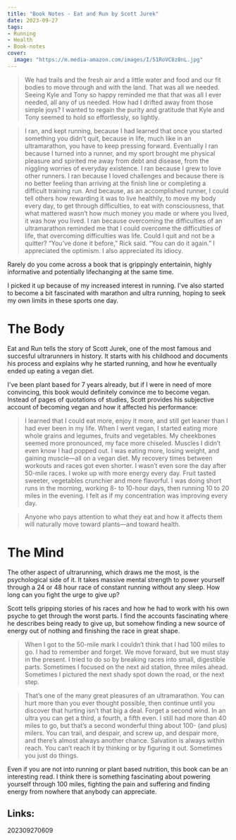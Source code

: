```yaml
---
title: "Book Notes - Eat and Run by Scott Jurek"
date: 2023-09-27
tags:
- Running
- Health
- Book-notes
cover:
  image: "https://m.media-amazon.com/images/I/51RoVC8z8nL.jpg"
---
```


> We had trails and the fresh air and a little water and food and our fit bodies to move through and with the land. That was all we needed. Seeing Kyle and Tony so happy reminded me that that was all I ever needed, all any of us needed. How had I drifted away from those simple joys? I wanted to regain the purity and gratitude that Kyle and Tony seemed to hold so effortlessly, so lightly.

> I ran, and kept running, because I had learned that once you started something you didn’t quit, because in life, much like in an ultramarathon, you have to keep pressing forward. Eventually I ran because I turned into a runner, and my sport brought me physical pleasure and spirited me away from debt and disease, from the niggling worries of everyday existence. I ran because I grew to love other runners. I ran because I loved challenges and because there is no better feeling than arriving at the finish line or completing a difficult training run. And because, as an accomplished runner, I could tell others how rewarding it was to live healthily, to move my body every day, to get through difficulties, to eat with consciousness, that what mattered wasn’t how much money you made or where you lived, it was how you lived. I ran because overcoming the difficulties of an ultramarathon reminded me that I could overcome the difficulties of life, that overcoming difficulties was life. Could I quit and not be a quitter? “You’ve done it before,” Rick said. “You can do it again.” I appreciated the optimism. I also appreciated its idiocy.

Rarely do you come across a book that is grippingly entertainin, highly informative and potentially lifechanging at the same time.

I picked it up because of my increased interest in running. I've also started to become a bit fascinated with marathon and ultra running, hoping to seek my own limits in these sports one day.

# The Body

Eat and Run tells the story of Scott Jurek, one of the most famous and succesful ultrarunners in history. It starts with his childhood and documents his process and explains why he started running, and how he eventually ended up eating a vegan diet.

I've been plant based for 7 years already, but if I were in need of more convincing, this book would definitely convince me to become vegan. Instead of pages of quotations of studies, Scott provides his subjective account of becoming vegan and how it affected his performance:

> I learned that I could eat more, enjoy it more, and still get leaner than I had ever been in my life. When I went vegan, I started eating more whole grains and legumes, fruits and vegetables. My cheekbones seemed more pronounced, my face more chiseled. Muscles I didn’t even know I had popped out. I was eating more, losing weight, and gaining muscle—all on a vegan diet. My recovery times between workouts and races got even shorter. I wasn’t even sore the day after 50-mile races. I woke up with more energy every day. Fruit tasted sweeter, vegetables crunchier and more flavorful. I was doing short runs in the morning, working 8- to 10-hour days, then running 10 to 20 miles in the evening. I felt as if my concentration was improving every day.

> Anyone who pays attention to what they eat and how it affects them will naturally move toward plants—and toward health.

# The Mind

The other aspect of ultrarunning, which draws me the most, is the psychological side of it. It takes massive mental strength to power yourself through a 24 or 48 hour race of constant running without any sleep. How long can you fight the urge to give up? 

Scott tells gripping stories of his races and how he had to work with his own psyche to get through the worst parts. I find the accounts fascinating where he describes being ready to give up, but somehow finding a new source of energy out of nothing and finishing the race in great shape.

> When I got to the 50-mile mark I couldn’t think that I had 100 miles to go. I had to remember and forget. We move forward, but we must stay in the present. I tried to do so by breaking races into small, digestible parts. Sometimes I focused on the next aid station, three miles ahead. Sometimes I pictured the next shady spot down the road, or the next step.

> That’s one of the many great pleasures of an ultramarathon. You can hurt more than you ever thought possible, then continue until you discover that hurting isn’t that big a deal. Forget a second wind. In an ultra you can get a third, a fourth, a fifth even. I still had more than 40 miles to go, but that’s a second wonderful thing about 100- (and plus) milers. You can trail, and despair, and screw up, and despair more, and there’s almost always another chance. Salvation is always within reach. You can’t reach it by thinking or by figuring it out. Sometimes you just do things.

Even if you are not into running or plant based nutrition, this book can be an interesting read. I think there is something fascinating about powering yourself through 100 miles, fighting the pain and suffering and finding energy from nowhere that anybody can appreciate.

## Links:

202309270609
